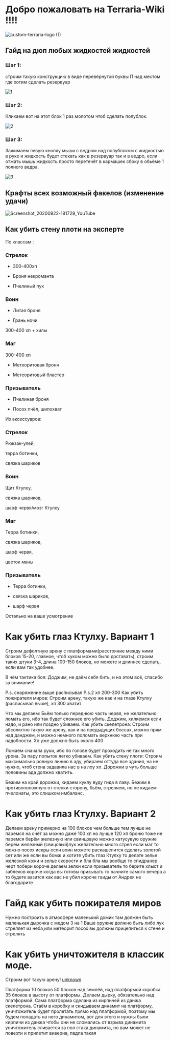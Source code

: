 # Добро пожаловать на Terraria-Wiki !!!!

![custom-terraria-logo (1)](https://user-images.githubusercontent.com/85753549/163013969-dc01b583-bed9-42b4-a6c6-229215380906.png)



## Гайд на дюп любых жидкостей жидкостей

### Шаг 1:
строим такую конструкцию в виде перевёрнутой буквы П над местом где хотим сделать резервуар 

![1](https://user-images.githubusercontent.com/85753549/160229640-e1ca2296-5135-4c74-9089-5793728c280d.png)

### Шаг 2:
Кликаем вот на этот блок 1 раз молотом чтоб сделать полублок.

![2](https://user-images.githubusercontent.com/85753549/160229680-de9fb945-1ade-4d41-a2a4-45a969cf931c.png)

### Шаг 3:
Зажимаем левую кнопку мыши с ведром над полублоком с жидкостью в руке и жидкость будет стекать как в резервуар так и в ведро, если отжать мышь жидкость просто перетечёт в кармашек сбоку в обьёме 1 полного ведра. 

![3](https://user-images.githubusercontent.com/85753549/160229709-e5b0234b-81a0-4f43-b92b-1330ceafe324.png)


## Крафты всех возможный факелов (изменение удачи)

![Screenshot_20200922-181729_YouTube](https://user-images.githubusercontent.com/85753549/160229755-2edd9e89-274e-4914-9084-b6282b3004e1.jpeg)

## Как убить стену плоти на эксперте
По классам :

### Стрелок

 * 300-400хп
  
 * Броня некроманта
  
 * Пчелиный пук
  
### Воин

 * Литая броня
  
 * Грань ночи
  
  300-400 хп + хилы
  
### Маг
  300-400 хп
  
 * Метеоритовая броня
  
 * Метеоритовый бластер
  
### Призыватель

 * Пчелиная броня
  
 * Посох пчёл, шипохват

Из аксессуаров:

### Стрелок

  Рюкзак-улей,
  
  терра ботинки,
  
  связка шариков
  
### Воин

  Щит Ктулху,
  
  связка шариков, 
  
  шарф червя/мозг Ктулху
  
### Маг 

  Терра ботинки,
  
  связка шариков, 
  
  шарф червя,
  
  цветок маны
  
### Призыватель

 * Терра ботинки,
  
 * связка шариков,
  
 * шарф червя 

Остально на ваше усмотрение

# Как убить глаз Ктулху. Вариант 1
Строим дефолтную арену с платформами(расстояние между ними блоков 15-20, главное, чтоб хуком можно было доставать), строим таких штуки 3-4, длина 100-150 блоков, но можете и длиннее сделать, если вам так удобнее.

В чём тактика боя:
Доджим, не даём себя бить, и на этом всё, спасибо за внимание!

P.s. снаряжение выше расписывал
P.s.2 хп 200-300
Как убить пожирателя миров:
Строим арену, такую же как и на глазе Ктулху (расписывал выше), хп 300 хватит

Что мы делаем:
Бьём только переднюю часть червя, не желательно ломать его, ибо так будет сложнее его убить. Доджим, хиляемся если надо, и рано или поздно убиваем.
Как убить скелетрона:
Строим абсолютно такую же арену, как и на предыдущих боссах, можно прям над данджем, и можно немного поломать верхнюю часть при надобности. Хп уже должно быть около 400

Ломаем сначала руки, ибо по голове будет проходить не так много урона. За пару попыток легко убиваем.
Как убить стену плоти:
Строим максимально ровную линию в аду, убираем оттуда все здания, на не нужно, чтоб стена задавила нас в на лоу хп. Дорожки в чуть больше половины ада должно хватить.

Бежим на край дорожки, кидаем куклу вуду гида в лаву.
Бежим в противоположную от стенки сторону, бьём, стреляем, но не кидаем пчелонаты, это слишком имбаланс.

# Как убить глаз Ктулху. Вариант 2

Делаем арену примерно на 100 блоков чем больше тем лучше не паремся на счёт за можно даже 100 хп но лучше 120 хп броню тоже не паремся берём железную или свинцовую можно катусувую оружие берём железный (свицовый)лук желательно много стрел если маг то можно посох искры если воин можете раскашелится сделать золотой сет или же если вы бомж и хотите убить глаз Ктулху то делате зелье железной кожи и зелье скорости и бла бла мы вообще то спидранер черт побери короче делаем зелки если призыватель то берите хлыст и заблеков короче когда вы готовы призывать то начните самого вечера а то будете вазится как вас не убил короче гаиды от Андрея не благодарите 

# Гайд как убить пожирателя миров
Нужно построить в атмосфере маленький домик там должен быть маленькая дырочка с медом 3 на 1 Ваше оружие должно быть либо лук стреляет из неба,или метеорит посох вы должны прицепиться к стене и стрелять


# Kак убить уничтожителя в классик моде.

Строим вот такую арену!
[unknown](https://user-images.githubusercontent.com/85753549/163013679-597fdc20-045d-4ace-b9ab-22796bbeb90f.png)

Платформа 10 блоков 50 блоков над землёй, над платформой коробка 35 блоков в высоту от платформы.
Делаем дырку, обязательно над платформой.
Сама платформа сделана из кирпичей из данжа скелетрона.
Стаём в коробку и скидываем динамит на платформу, уничтожитель будет пролетать прямо над платформой, поэтому мы будем попадать на него динамитом, вот для этого и нужны были кирпичи из данжа чтобы они не сломались от взрыва динамита
уничтожитель сливается за пол стака динамита, но вам может не повезти и прилетит виверна, падла такая

